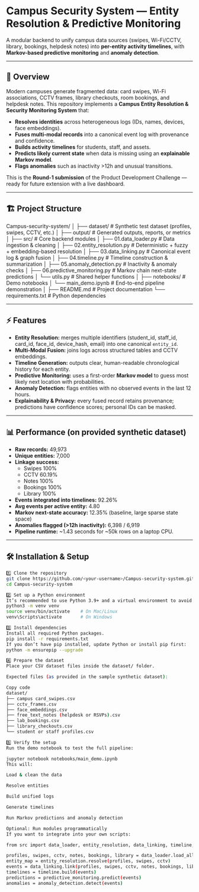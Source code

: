 # Campus Security System — Entity Resolution & Predictive Monitoring

A modular backend to unify campus data sources (swipes, Wi-Fi/CCTV, library, bookings, helpdesk notes) into **per-entity activity timelines**, with **Markov-based predictive monitoring** and **anomaly detection**.

---

## 🚀 Overview

Modern campuses generate fragmented data: card swipes, Wi-Fi associations, CCTV frames, library checkouts, room bookings, and helpdesk notes. This repository implements a **Campus Entity Resolution & Security Monitoring System** that:

- **Resolves identities** across heterogeneous logs (IDs, names, devices, face embeddings).
- **Fuses multi-modal records** into a canonical event log with provenance and confidence.
- **Builds activity timelines** for students, staff, and assets.
- **Predicts likely current state** when data is missing using an **explainable Markov model**.
- **Flags anomalies** such as inactivity >12h and unusual transitions.

This is the **Round-1 submission** of the Product Development Challenge — ready for future extension with a live dashboard.

---

## 🏗️ Project Structure

Campus-security-system/
│
├── dataset/ # Synthetic test dataset (profiles, swipes, CCTV, etc.)
│
├── output/ # Generated outputs, reports, or metrics
│
├── src/ # Core backend modules
│ ├── 01.data_loader.py # Data ingestion & cleaning
│ ├── 02.entity_resolution.py # Deterministic + fuzzy + embedding-based resolution
│ ├── 03.data_linking.py # Canonical event log & graph fusion
│ ├── 04.timeline.py # Timeline construction & summarization
│ ├── 05.anomaly_detection.py # Inactivity & anomaly checks
│ ├── 06.predictive_monitoring.py # Markov chain next-state predictions
│ └── utils.py # Shared helper functions
│
├── notebooks/ # Demo notebooks
│ └── main_demo.ipynb # End-to-end pipeline demonstration
│
├── README.md # Project documentation
└── requirements.txt # Python dependencies

---

## ⚡ Features

- **Entity Resolution:** merges multiple identifiers (student_id, staff_id, card_id, face_id, device_hash, email) into one canonical `entity_id`.  
- **Multi-Modal Fusion:** joins logs across structured tables and CCTV embeddings.  
- **Timeline Generation:** outputs clear, human-readable chronological history for each entity.  
- **Predictive Monitoring:** uses a first-order **Markov model** to guess most likely next location with probabilities.  
- **Anomaly Detection:** flags entities with no observed events in the last 12 hours.  
- **Explainability & Privacy:** every fused record retains provenance; predictions have confidence scores; personal IDs can be masked.

---

## 📊 Performance (on provided synthetic dataset)

- **Raw records:** 49,973  
- **Unique entities:** 7,000  
- **Linkage success:**  
  - Swipes 100%  
  - CCTV 60.19%  
  - Notes 100%  
  - Bookings 100%  
  - Library 100%  
- **Events integrated into timelines:** 92.26%  
- **Avg events per active entity:** 4.80  
- **Markov next-state accuracy:** 12.35% (baseline, large sparse state space)  
- **Anomalies flagged (>12h inactivity):** 6,398 / 6,919  
- **Pipeline runtime:** ~1.43 seconds for ~50k rows on a laptop CPU.

---

## 🛠️ Installation & Setup

```bash
1️⃣ Clone the repository
git clone https://github.com/<your-username>/Campus-security-system.git
cd Campus-security-system

2️⃣ Set up a Python environment
It’s recommended to use Python 3.9+ and a virtual environment to avoid dependency conflicts.
python3 -m venv venv
source venv/bin/activate    # On Mac/Linux
venv\Scripts\activate       # On Windows

3️⃣ Install dependencies
Install all required Python packages.
pip install -r requirements.txt
If you don’t have pip installed, update Python or install pip first:
python -m ensurepip --upgrade

4️⃣ Prepare the dataset
Place your CSV dataset files inside the dataset/ folder.

Expected files (as provided in the sample synthetic dataset):

Copy code
dataset/
├── campus card_swipes.csv
├── cctv_frames.csv
├── face_embeddings.csv
├── free_text_notes (helpdesk or RSVPs).csv
├── lab_bookings.csv
├── library_checkouts.csv
└── student or staff profiles.csv

5️⃣ Verify the setup
Run the demo notebook to test the full pipeline:

jupyter notebook notebooks/main_demo.ipynb
This will:

Load & clean the data

Resolve entities

Build unified logs

Generate timelines

Run Markov predictions and anomaly detection

Optional: Run modules programmatically
If you want to integrate into your own scripts:

from src import data_loader, entity_resolution, data_linking, timeline, predictive_monitoring, anomaly_detection

profiles, swipes, cctv, notes, bookings, library = data_loader.load_all("dataset/")
entity_map = entity_resolution.resolve(profiles, swipes, cctv)
events = data_linking.link(profiles, swipes, cctv, notes, bookings, library, entity_map)
timelines = timeline.build(events)
predictions = predictive_monitoring.predict(events)
anomalies = anomaly_detection.detect(events)
